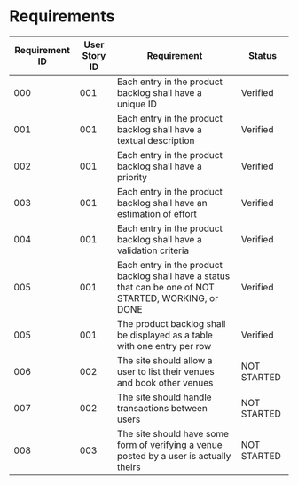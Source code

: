 # Requirements

| Requirement ID | User Story ID | Requirement | Status |
|----------------|---------------|-------------|--------|
|            000 |           001 | Each entry in the product backlog shall have a unique ID | Verified |
|            001 |           001 | Each entry in the product backlog shall have a textual description | Verified |
|            002 |           001 | Each entry in the product backlog shall have a priority | Verified |
|            003 |           001 | Each entry in the product backlog shall have an estimation of effort | Verified |
|            004 |           001 | Each entry in the product backlog shall have a validation criteria | Verified |
|            005 |           001 | Each entry in the product backlog shall have a status that can be one of NOT STARTED, WORKING, or DONE | Verified |
|            005 |           001 | The product backlog shall be displayed as a table with one entry per row | Verified |
|            006 |           002 | The site should allow a user to list their venues and book other venues | NOT STARTED |
|            007 |           002 | The site should handle transactions between users | NOT STARTED |
|            008 |           003 | The site should have some form of verifying a venue posted by a user is actually theirs | NOT STARTED |
